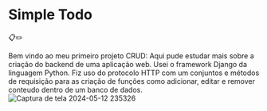 <h1> Simple Todo </h1> 📋✏️

Bem vindo ao meu primeiro projeto CRUD:
Aqui pude estudar mais sobre a criação do backend de uma aplicação web.
Usei o framework Django da linguagem Python.
Fiz uso do protocolo HTTP com um conjuntos e métodos de requisição para as criação de funções como adicionar, editar e remover conteudo dentro de um banco de dados.
![Captura de tela 2024-05-12 235326](https://github.com/eniocharles/simple_todo/assets/120492104/0b002169-7563-4fdc-b500-9d725139a609)
